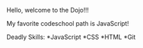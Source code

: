 Hello, welcome to the Dojo!!!

My favorite codeschool path is JavaScript!

Deadly Skills:
*JavaScript
*CSS
*HTML
*Git